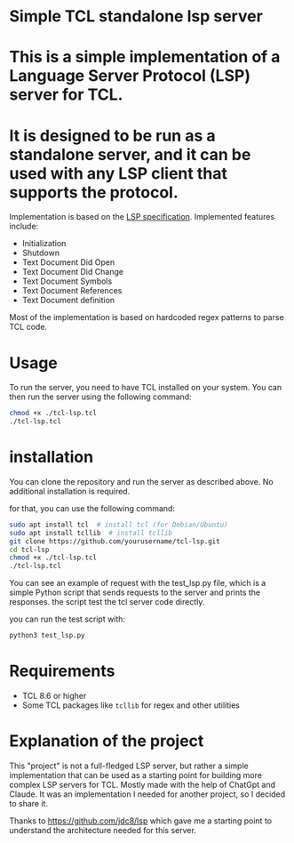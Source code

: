 # Simple TCL standalone lsp server

# This is a simple implementation of a Language Server Protocol (LSP) server for TCL.
# It is designed to be run as a standalone server, and it can be used with any LSP client that supports the protocol.

Implementation is based on the [LSP specification](https://microsoft.github.io/language-server-protocol/).
Implemented features include:
- Initialization
- Shutdown
- Text Document Did Open
- Text Document Did Change
- Text Document Symbols
- Text Document References
- Text Document definition

Most of the implementation is based on hardcoded regex patterns to parse TCL code.

# Usage
To run the server, you need to have TCL installed on your system. You can then run the server using the following command:

```bash
chmod +x ./tcl-lsp.tcl
./tcl-lsp.tcl
```

# installation
You can clone the repository and run the server as described above. No additional installation is required.

for that, you can use the following command:

```bash
sudo apt install tcl  # install tcl (for Debian/Ubuntu)
sudo apt install tcllib  # install tcllib
git clone https://github.com/yourusername/tcl-lsp.git
cd tcl-lsp
chmod +x ./tcl-lsp.tcl
./tcl-lsp.tcl
```

You can see an example of request with the test_lsp.py file, which is a simple Python script that sends requests to the server and prints the responses. the script test the tcl server code directly.

you can run the test script with:

```bash
python3 test_lsp.py
```


# Requirements
- TCL 8.6 or higher
- Some TCL packages like `tcllib` for regex and other utilities

# Explanation of the project

This "project" is not a full-fledged LSP server, but rather a simple implementation that can be used as a starting point for building more complex LSP servers for TCL.
Mostly made with the help of ChatGpt and Claude. It was an implementation I needed for another project, so I decided to share it.

Thanks to https://github.com/jdc8/lsp which gave me a starting point to understand the architecture needed for this server.